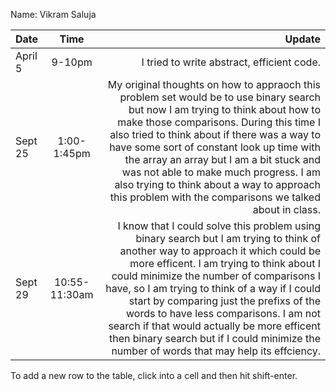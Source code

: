 Name: Vikram Saluja

| Date    |     Time      |                                                                                                                                                                                                                                                                                                                                                                                                                                                                                                    Update |
|:--------|:-------------:|----------------------------------------------------------------------------------------------------------------------------------------------------------------------------------------------------------------------------------------------------------------------------------------------------------------------------------------------------------------------------------------------------------------------------------------------------------------------------------------------------------:|
| April 5 |    9-10pm     |                                                                                                                                                                                                                                                                                                                                                                                                                                                                I tried to write abstract, efficient code. |
| Sept 25 |  1:00-1:45pm  |                                    My original thoughts on how to appraoch this problem set would be to use binary search but now I am trying to think about how to make those comparisons. During this time I also tried to think about if there was a way to have some sort of constant look up time with the array an array but I am a bit stuck and was not able to make much progress. I am also trying to think about a way to approach this problem with the comparisons we talked about in class. |
| Sept 29 | 10:55-11:30am |  I know that I could solve this problem using binary search but I am trying to think of another way to approach it which could be more efficent. I am trying to think about I could minimize the number of comparisons I have, so I am trying to think of a way if I could start by comparing just the prefixs of the words to have less comparisons. I am not search if that would actually be more efficent then binary search but if I could minimize the number of words that may help its effciency. |


To add a new row to the table, click into a cell and then hit shift-enter.